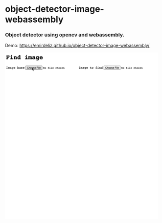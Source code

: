 # object-detector-image-webassembly

### Object detector using opencv and webassembly.

Demo: https://emirdeliz.github.io/object-detector-image-webassembly/

<img src="https://raw.githubusercontent.com/emirdeliz/object-detector-image-webassembly/master/docs/demo.gif" width="500" height="auto" alt="Object Detector - example"/>
